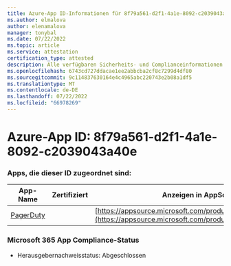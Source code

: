 ```yaml
---
title: Azure-App ID-Informationen für 8f79a561-d2f1-4a1e-8092-c2039043a40e
ms.author: elmalova
author: elenamalova
manager: tonybal
ms.date: 07/22/2022
ms.topic: article
ms.service: attestation
certification_type: attested
description: Alle verfügbaren Sicherheits- und Complianceinformationen für 8f79a561-d2f1-4a1e-8092-c2039043a40e.
ms.openlocfilehash: 6743cd727ddacae1ee2abbcba2cf8c7299d4df80
ms.sourcegitcommit: 9c114837630164e4c4965abc220743e2b08a1df5
ms.translationtype: MT
ms.contentlocale: de-DE
ms.lasthandoff: 07/22/2022
ms.locfileid: "66978269"
---
```

# <a name="azure-app-id-8f79a561-d2f1-4a1e-8092-c2039043a40e"></a>Azure-App ID: 8f79a561-d2f1-4a1e-8092-c2039043a40e


### <a name="apps-associated-with-this-id"></a>Apps, die dieser ID zugeordnet sind:
| **App-Name** | **Zertifiziert** | **Anzeigen in AppSource** |
|--------------|---------------|-----------------------|
| [PagerDuty](../forward/WA200001637.md) |  | [https://appsource.microsoft.com/product/office/WA200001637](https://appsource.microsoft.com/product/office/WA200001637) |

### <a name="microsoft-365-app-compliance-status"></a>Microsoft 365 App Compliance-Status
- Herausgebernachweisstatus: Abgeschlossen
